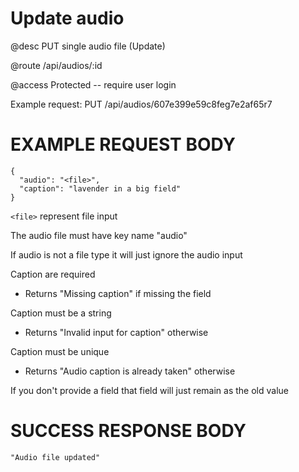 # Update audio
@desc PUT single audio file (Update)

@route /api/audios/:id

@access Protected -- require user login

Example request: PUT /api/audios/607e399e59c8feg7e2af65r7

# EXAMPLE REQUEST BODY
```
{
  "audio": "<file>",
  "caption": "lavender in a big field"
}
```

`<file>` represent file input

The audio file must have key name "audio"

If audio is not a file type it will just ignore the audio input

Caption are required
- Returns "Missing caption" if missing the field

Caption must be a string
- Returns "Invalid input for caption" otherwise

Caption must be unique
- Returns "Audio caption is already taken" otherwise

If you don't provide a field that field will just remain as the old value

# SUCCESS RESPONSE BODY
```
"Audio file updated"
```

